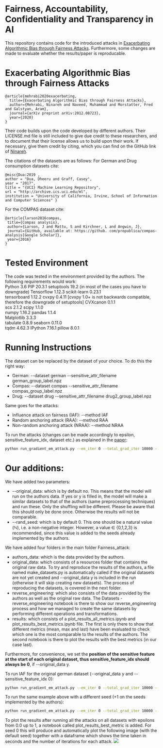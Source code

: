 # Fairness, Accountability, Confidentiality and Transparency in AI
This repository contains code for the introduced attacks in [Exacerbating Algorithmic Bias through Fairness Attacks](https://arxiv.org/pdf/2012.08723.pdf).
Furthermore, some changes are made to evaluate whether the results/paper is reproducable.

# Exacerbating Algorithmic Bias through Fairness Attacks
```
@article{mehrabi2020exacerbating,
  title={Exacerbating Algorithmic Bias through Fairness Attacks},
  author={Mehrabi, Ninareh and Naveed, Muhammad and Morstatter, Fred and Galstyan, Aram},
  journal={arXiv preprint arXiv:2012.08723},
  year={2020}
}
```

Their code builds upon the code developed by different authors. Their LICENSE.md file is still included to give due credit to these researchers, and to document that their license allows us to build upon their work. If necessary, give them credit by citing, which you can find on the GitHub link of [Ninareh](https://github.com/Ninarehm/attack).

The citations of the datasets are as follows:
	For German and Drug consumption datasets cite:
 ```
@misc{Dua:2019 ,
author = "Dua, Dheeru and Graff, Casey",
year = "2017",
title = "{UCI} Machine Learning Repository",
url = "http://archive.ics.uci.edu/ml",
institution = "University of California, Irvine, School of Information and Computer Sciences" }
 ```
 For the COMPAS dataset cite: 	
 ```
@article{larson2016compas,
  title={Compas analysis},
  author={Larson, J and Mattu, S and Kirchner, L and Angwin, J},
  journal={GitHub, available at: https://github. com/propublica/compas-analysis[Google Scholar]},
  year={2016}
}
 ```

# Tested Environment
The code was tested in the environment provided by the authors. The following requirements would work:  
Python 3.6
PIP 20.3.1
setuptools 19.2 (in most of the cases you have to downgrade)
Tensorflow 1.12.3
scikit-learn 0.23.1  
tensorboard 1.12.2
cvxpy 0.4.11 [cvxpy 1.0+ is not backwards compatible, therefore the downgrade of setuptools]
CVXcanon 0.1.1  
scs 2.1.2
scipy 1.1.0  
numpy 1.16.2
pandas 1.1.4  
Matplotlib 3.3.3  
tabulate 0.8.9
seaborn 0.11.0  
tqdm 4.62.3
IPython 7.16.1
pillow 8.0.1


# Running Instructions
The dataset can be replaced by the dataset of your choice. To do this the right way:
- German: --dataset german --sensitive_attr_filename german_group_label.npz
- Compas: --dataset compas --sensitive_attr_filename compas_group_label.npz
- Drug: --dataset drug --sensitive_attr_filename drug2_group_label.npz

Same goes for the attacks:
- Influence attack on fairness (IAF): --method IAF
- Random anchoring attack (RAA): --method RAA
- Non-random anchoring attack (NRAA): --method NRAA  

To run the attacks (changes can be made accordingly to epsilon, sensitive_feature_idx, dataset etc.) as explained in the [paper](https://arxiv.org/pdf/2012.08723.pdf):
```bash
python run_gradient_em_attack.py --em_iter 0 --total_grad_iter 10000 --dataset german --use_slab --sensitive_feature_idx 36 --sensitive_attr_filename german_group_label.npz --method IAF --epsilon 0.1
```

# Our additions:
We have added two parameters:
- --original_data: which is by default no. This means that the model will run on the authors data. If yes or y is filled in, the model will make a similar datasets to that of the authors (same preprocessing techniques) and run these. Only the shuffling will be different. Please be aware that this should only be done once. Otherwise the results will not be comparable. 
- --rand_seed: which is by default 0. This one should be a natural value $(\mathbb{N})$, i.e. a non-negative integer. However, a value $\in$ {0,1,2,3} is recommended, since this value is added to the seeds already implemented by the authors.

We have added four folders in the main folder Fairness_attack:
- authors_data: which is the data provided by the authors.
- original_data: which consists of a resources folder that contains the original raw data. To try and reproduce the results of the authors, a file named make_datasets.py is automatically called if the original datasets are not yet created and --original_data y is included in the run (otherwise it will skip creating new datasets). The process of reproducing the datasets, is covered in the next folder.
- reverse_engineering: which also consists of the data provided by the authors as well as the original raw data. The Datasets - reverse_engineering notebook is there to show our reverse_engineering process and how we managed to create the same datasets by performing different operations and transformations.
- results: which consists of a plot_results_all_metrics.ipynb and plot_results_best_metrics.ipynb file. The first is only there to show that different metrics (mean, max and last) have been evaluated to check which one is the most comparable to the results of the authors. The second notebook is there to plot the results with the best metrics (in our case last).

Furthermore, for convenience, we set the **position of the sensitive feature at the start of each original dataset, thus sensitive_feature_idx should always be 0**, if --original_data y.

To run IAF for the original german dataset (--original_data y and --sensitive_feature_idx 0):
```bash
python run_gradient_em_attack.py --em_iter 0 --total_grad_iter 10000 --dataset german --use_slab --sensitive_feature_idx 0 --sensitive_attr_filename german_group_label.npz --method IAF --epsilon 0.1 --original_y
```


To run the same example above with a different seed (+1 on the seeds implemented by the authors):
```bash
python run_gradient_em_attack.py --em_iter 0 --total_grad_iter 10000 --dataset german --use_slab --sensitive_feature_idx 0 --sensitive_attr_filename german_group_label.npz --method IAF --epsilon 0.1 --original_y --rand_seed 1
```

To plot the results after running all the attacks on all datasets with epsilons from 0.0 up to 1, a notebook called plot_results_best_metric is added. For seed 0 this will produce and automatically plot the following image (with the default seed) together with a dataframe which shows the time taken in seconds and the number of iterations for each attack. 
![](FACT/attack-master/seed_0_results.png)
